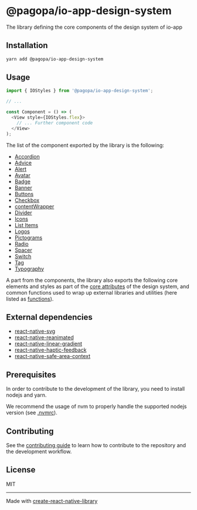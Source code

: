 # @pagopa/io-app-design-system

The library defining the core components of the design system of io-app

## Installation

```sh
yarn add @pagopa/io-app-design-system
```

## Usage

```js
import { IOStyles } from '@pagopa/io-app-design-system';

// ...

const Component = () => (
  <View style={IOStyles.flex}>
    // ... Further component code
  </View>
);
```

The list of the component exported by the library is the following:

* [Accordion](./src/components/accordion/)
* [Advice](./src/components/advice/)
* [Alert](./src/components/alert/)
* [Avatar](./src/components/avatar/)
* [Badge](./src/components/badge/)
* [Banner](./src/components/banner/)
* [Buttons](./src/components/buttons/) 
* [Checkbox](./src/components/checkbox/)
* [contentWrapper](./src/components/contentWrapper/)
* [Divider](./src/components/divider/)
* [Icons](./src/components/icons/)
* [List Items](./src/components/listitems/)
* [Logos](./src/components/logos/)
* [Pictograms](./src/components/pictograms/)
* [Radio](./src/components/radio/)
* [Spacer](./src/components/spacer/)
* [Switch](./src/components/switch/)
* [Tag](./src/components/tag/)
* [Typography](./src/components/typography/)

A part from the components, the library also exports the following core elements and styles as part of the [core attributes](./src/core/) of the design system, and common functions used to wrap up external libraries and utilities (here listed as [functions](./src/functions/)).

## External dependencies
* [react-native-svg](https://github.com/software-mansion/react-native-svg)
* [react-native-reanimated](https://github.com/software-mansion/react-native-reanimated)
* [react-native-linear-gradient](https://github.com/react-native-linear-gradient/react-native-linear-gradient)
* [react-native-haptic-feedback](https://github.com/mkuczera/react-native-haptic-feedback)
* [react-native-safe-area-context](https://github.com/th3rdwave/react-native-safe-area-context)

## Prerequisites

In order to contribute to the development of the library, you need to install nodejs and yarn. 

We recommend the usage of nvm to properly handle the supported nodejs version (see [.nvmrc](./.nvmrc)).

## Contributing

See the [contributing guide](CONTRIBUTING.md) to learn how to contribute to the repository and the development workflow.

## License

MIT

---

Made with [create-react-native-library](https://github.com/callstack/react-native-builder-bob)
